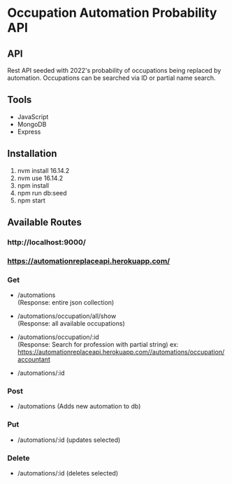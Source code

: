 # Occupation Automation Probability API

## API

Rest API seeded with 2022's probability of occupations being replaced by automation. Occupations can be searched via ID or partial name search.

## Tools

- JavaScript
- MongoDB
- Express

## Installation

1. nvm install 16.14.2
2. nvm use 16.14.2
3. npm install
4. npm run db:seed
5. npm start

## Available Routes

### http://localhost:9000/

### https://automationreplaceapi.herokuapp.com/

### Get

- /automations  
  (Response: entire json collection)

- /automations/occupation/all/show  
  (Response: all available occupations)
- /automations/occupation/:id  
  (Response: Search for profession with partial string)
  ex: https://automationreplaceapi.herokuapp.com//automations/occupation/accountant
- /automations/:id

### Post

- /automations
  (Adds new automation to db)

### Put

- /automations/:id
  (updates selected)

### Delete

- /automations/:id
  (deletes selected)
